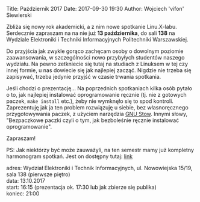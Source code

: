 Title: Październik 2017
Date: 2017-09-30 19:30
Author: Wojciech 'vifon' Siewierski

Zbliża się nowy rok akademicki, a z nim nowe spotkanie Linu.X-labu.
Serdecznie zapraszam na na nie już **13 października**, do sali
**138** na Wydziale Elektroniki i Techniki Informacyjnych Politechniki
Warszawskiej.

Do przyjścia jak zwykle gorąco zachęcam osoby o dowolnym poziomie
zaawansowania, w szczególności nowo przybyłych studentów naszego
wydziału. Na pewno zetkniecie się tutaj na studiach z Linuksem w tej
czy innej formie, u nas dowiecie się jak najlepiej zacząć. Nigdzie nie
trzeba się zapisywać, trzeba jedynie przyjść w czasie trwania
spotkania.

Jeśli chodzi o prezentację... Na poprzednich spotkaniach kilka osób
pytało o to, jak najlepiej instalować oprogramowanie ręcznie (tj. nie
z gotowych paczek, `make install` etc.), żeby nie wymknęło się to spod
kontroli. Zaprezentuję jak ja ten problem rozwiązuję u siebie, bez
własnoręcznego przygotowywania paczek, z użyciem narzędzia
[GNU Stow][1]. Innymi słowy, "Bezpaczkowe paczki czyli o tym, jak
bezboleśnie ręcznie instalować oprogramowanie".

[1]: https://www.gnu.org/software/stow/

Zapraszam!

PS: Jak niektórzy być może zauważyli, na ten semestr mamy już
kompletny harmonogram spotkań. Jest on dostępny tutaj: [link][2]

[2]: {filename}/Harmonogram/01-2017.md

adres: Wydział Elektroniki i Technik Informacyjnych, ul. Nowowiejska 15/19, sala 138 (pierwsze piętro)  
data: 13.10.2017  
start: 16:15 (prezentacja ok. 17:30 lub jak zbierze się publika)  
koniec: 21:00
